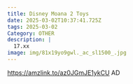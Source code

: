 ```yaml
---
title: Disney Moana 2 Toys
date: 2025-03-02T10:37:41.725Z
tags: 2025-03-02
Category: OTHER
description: |
  17.xx
image: img/81x19yo9gwl._ac_sl1500_.jpg
---
```

https://amzlink.to/az0JGmJE1ykCU
AD